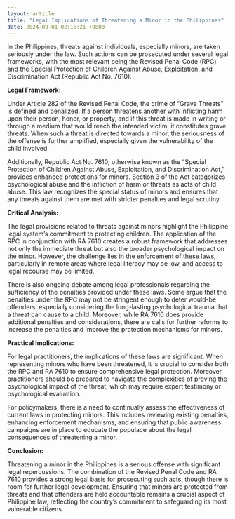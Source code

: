 ```yaml
---
layout: article
title: "Legal Implications of Threatening a Minor in the Philippines"
date: 2024-09-01 02:16:21 +0800
---
```


<p>In the Philippines, threats against individuals, especially minors, are taken seriously under the law. Such actions can be prosecuted under several legal frameworks, with the most relevant being the Revised Penal Code (RPC) and the Special Protection of Children Against Abuse, Exploitation, and Discrimination Act (Republic Act No. 7610).</p><p><strong>Legal Framework:</strong></p><p>Under Article 282 of the Revised Penal Code, the crime of &#8220;Grave Threats&#8221; is defined and penalized. If a person threatens another with inflicting harm upon their person, honor, or property, and if this threat is made in writing or through a medium that would reach the intended victim, it constitutes grave threats. When such a threat is directed towards a minor, the seriousness of the offense is further amplified, especially given the vulnerability of the child involved.</p><p>Additionally, Republic Act No. 7610, otherwise known as the &#8220;Special Protection of Children Against Abuse, Exploitation, and Discrimination Act,&#8221; provides enhanced protections for minors. Section 3 of the Act categorizes psychological abuse and the infliction of harm or threats as acts of child abuse. This law recognizes the special status of minors and ensures that any threats against them are met with stricter penalties and legal scrutiny.</p><p><strong>Critical Analysis:</strong></p><p>The legal provisions related to threats against minors highlight the Philippine legal system&#8217;s commitment to protecting children. The application of the RPC in conjunction with RA 7610 creates a robust framework that addresses not only the immediate threat but also the broader psychological impact on the minor. However, the challenge lies in the enforcement of these laws, particularly in remote areas where legal literacy may be low, and access to legal recourse may be limited.</p><p>There is also ongoing debate among legal professionals regarding the sufficiency of the penalties provided under these laws. Some argue that the penalties under the RPC may not be stringent enough to deter would-be offenders, especially considering the long-lasting psychological trauma that a threat can cause to a child. Moreover, while RA 7610 does provide additional penalties and considerations, there are calls for further reforms to increase the penalties and improve the protection mechanisms for minors.</p><p><strong>Practical Implications:</strong></p><p>For legal practitioners, the implications of these laws are significant. When representing minors who have been threatened, it is crucial to consider both the RPC and RA 7610 to ensure comprehensive legal protection. Moreover, practitioners should be prepared to navigate the complexities of proving the psychological impact of the threat, which may require expert testimony or psychological evaluation.</p><p>For policymakers, there is a need to continually assess the effectiveness of current laws in protecting minors. This includes reviewing existing penalties, enhancing enforcement mechanisms, and ensuring that public awareness campaigns are in place to educate the populace about the legal consequences of threatening a minor.</p><p><strong>Conclusion:</strong></p><p>Threatening a minor in the Philippines is a serious offense with significant legal repercussions. The combination of the Revised Penal Code and RA 7610 provides a strong legal basis for prosecuting such acts, though there is room for further legal development. Ensuring that minors are protected from threats and that offenders are held accountable remains a crucial aspect of Philippine law, reflecting the country&#8217;s commitment to safeguarding its most vulnerable citizens.</p>
